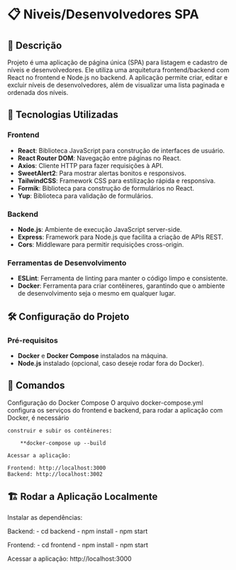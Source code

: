 # 📋 Niveis/Desenvolvedores SPA

## 📝 Descrição

Projeto é uma aplicação de página única (SPA) para listagem e cadastro de níveis e desenvolvedores. Ele utiliza uma arquitetura frontend/backend com React no frontend e Node.js no backend. A aplicação permite criar, editar e excluir níveis de desenvolvedores, além de visualizar uma lista paginada e ordenada dos níveis.

## 🚀 Tecnologias Utilizadas

### Frontend

- **React**: Biblioteca JavaScript para construção de interfaces de usuário.
- **React Router DOM**: Navegação entre páginas no React.
- **Axios**: Cliente HTTP para fazer requisições à API.
- **SweetAlert2**: Para mostrar alertas bonitos e responsivos.
- **TailwindCSS**: Framework CSS para estilização rápida e responsiva.
- **Formik**: Biblioteca para construção de formulários no React.
- **Yup**: Biblioteca para validação de formulários.

### Backend

- **Node.js**: Ambiente de execução JavaScript server-side.
- **Express**: Framework para Node.js que facilita a criação de APIs REST.
- **Cors**: Middleware para permitir requisições cross-origin.

### Ferramentas de Desenvolvimento

- **ESLint**: Ferramenta de linting para manter o código limpo e consistente.
- **Docker**: Ferramenta para criar contêineres, garantindo que o ambiente de desenvolvimento seja o mesmo em qualquer lugar.

## 🛠️ Configuração do Projeto

### Pré-requisitos

- **Docker** e **Docker Compose** instalados na máquina.
- **Node.js** instalado (opcional, caso deseje rodar fora do Docker).

## 🔧 Comandos

Configuração do Docker Compose
O arquivo docker-compose.yml configura os serviços do frontend e backend, para rodar a aplicação com Docker, é necessário

    construir e subir os contêineres:

        **docker-compose up --build

    Acessar a aplicação:

    Frontend: http://localhost:3000
    Backend: http://localhost:3002

## 🏗️ Rodar a Aplicação Localmente

Instalar as dependências:

Backend:
    - cd backend
    - npm install
    - npm start

Frontend:
    - cd frontend
    - npm install
    - npm start

Acessar a aplicação: http://localhost:3000
